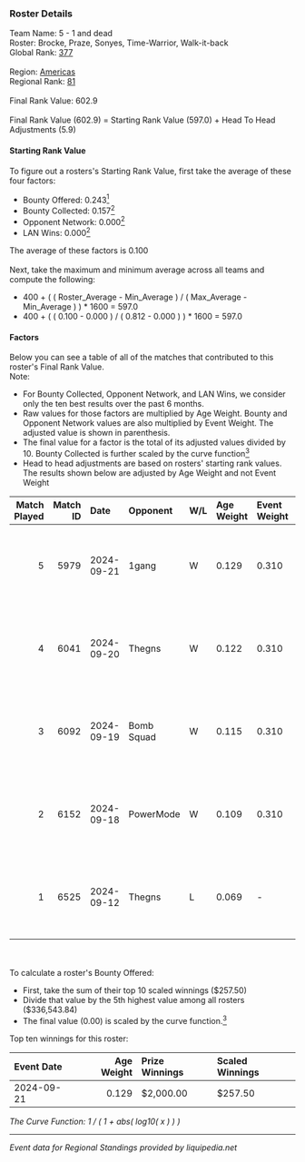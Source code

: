 ### Roster Details<br />
Team Name: 5 - 1 and dead<br />
Roster: Brocke, Praze, Sonyes, Time-Warrior, Walk-it-back<br />
Global Rank: [377](../../standings_global_2025_03_01.md)<br />
<br />
Region: [Americas]( ../../standings_americas_2025_03_01.md)<br />
Regional Rank: [81]( ../../standings_americas_2025_03_01.md)<br />
<br />
Final Rank Value:  602.9<br />
<br />
Final Rank Value (602.9) = Starting Rank Value (597.0) + Head To Head Adjustments (5.9)<br />

#### Starting Rank Value<br />
To figure out a rosters's Starting Rank Value, first take the average of these four factors:<br />
- Bounty Offered: 0.243[<sup>1</sup>](#table2)
- Bounty Collected: 0.157[<sup>2</sup>](#table1)
- Opponent Network: 0.000[<sup>2</sup>](#table1)
- LAN Wins: 0.000[<sup>2</sup>](#table1)

The average of these factors is 0.100<br />
<br />
Next, take the maximum and minimum average across all teams and compute the following:<br />
- 400 + ( ( Roster_Average - Min_Average ) / ( Max_Average - Min_Average ) ) * 1600 = 597.0
- 400 + ( ( 0.100 - 0.000 ) / ( 0.812 - 0.000 ) ) * 1600 = 597.0


#### Factors<br />
Below you can see a table of all of the matches that contributed to this roster's Final Rank Value.<br />
Note:<br />

- For Bounty Collected, Opponent Network, and LAN Wins, we consider only the ten best results over the past 6 months.
- Raw values for those factors are multiplied by Age Weight. Bounty and Opponent Network values are also multiplied by Event Weight. The adjusted value is shown in parenthesis.
- The final value for a factor is the total of its adjusted values divided by 10. Bounty Collected is further scaled by the curve function[<sup>3</sup>](#curveFunction)
- Head to head adjustments are based on rosters' starting rank values. The results shown below are adjusted by Age Weight and not Event Weight
<span id="table1"></span><br />


| Match Played | Match ID | Date       | Opponent   | W/L | Age Weight | Event Weight | Bounty Collected | Opponent Network | LAN Wins  | H2H Adj. | Roster                                            |
| -: | -: | :- | :- | :- | :- | :- | :- | :- | :- | -: | :- |
|            5 |     5979 | 2024-09-21 | 1gang      | W   | 0.129      | 0.310        | 0.000 (0.000)    | 0.008 (0.000)    | 0 (0.000) |     1.95 | Brocke, Praze, Sonyes, Time-Warrior, Walk-it-back |
|            4 |     6041 | 2024-09-20 | Thegns     | W   | 0.122      | 0.310        | 0.000 (0.000)    | 0.004 (0.000)    | 0 (0.000) |     1.82 | Brocke, Praze, Sonyes, Time-Warrior, Walk-it-back |
|            3 |     6092 | 2024-09-19 | Bomb Squad | W   | 0.115      | 0.310        | 0.000 (0.000)    | 0.006 (0.000)    | 0 (0.000) |     1.70 | Brocke, Praze, Sonyes, Time-Warrior, Walk-it-back |
|            2 |     6152 | 2024-09-18 | PowerMode  | W   | 0.109      | 0.310        | 0.000 (0.000)    | 0.005 (0.000)    | 0 (0.000) |     1.58 | Brocke, Praze, Sonyes, Time-Warrior, Walk-it-back |
|            1 |     6525 | 2024-09-12 | Thegns     | L   | 0.069      | -            | -                | -                | -         |    -1.14 | Brocke, Praze, Sonyes, Time-Warrior, Walk-it-back |

<br />
<span id="table2"></span><br />
To calculate a roster's Bounty Offered:<br />

- First, take the sum of their top 10 scaled winnings ($257.50)
- Divide that value by the 5th highest value among all rosters ($336,543.84)
- The final value (0.00) is scaled by the curve function.[<sup>3</sup>](#curveFunction)

Top ten winnings for this roster:<br />

| Event Date | Age Weight | Prize Winnings | Scaled Winnings |
| :- | -: | :- | :- |
| 2024-09-21 |      0.129 | $2,000.00      | $257.50         |


<span id="curveFunction"></span>_The Curve Function: 1 / ( 1 + abs( log10( x ) ) )_<br />

---
_Event data for Regional Standings provided by liquipedia.net_<br />
